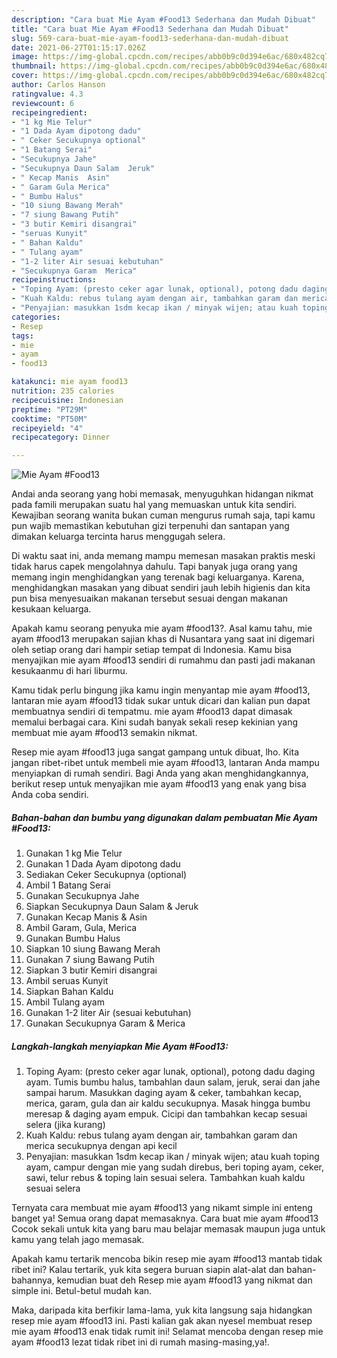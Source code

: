 ```yaml
---
description: "Cara buat Mie Ayam #Food13 Sederhana dan Mudah Dibuat"
title: "Cara buat Mie Ayam #Food13 Sederhana dan Mudah Dibuat"
slug: 569-cara-buat-mie-ayam-food13-sederhana-dan-mudah-dibuat
date: 2021-06-27T01:15:17.026Z
image: https://img-global.cpcdn.com/recipes/abb0b9c0d394e6ac/680x482cq70/mie-ayam-food13-foto-resep-utama.jpg
thumbnail: https://img-global.cpcdn.com/recipes/abb0b9c0d394e6ac/680x482cq70/mie-ayam-food13-foto-resep-utama.jpg
cover: https://img-global.cpcdn.com/recipes/abb0b9c0d394e6ac/680x482cq70/mie-ayam-food13-foto-resep-utama.jpg
author: Carlos Hanson
ratingvalue: 4.3
reviewcount: 6
recipeingredient:
- "1 kg Mie Telur"
- "1 Dada Ayam dipotong dadu"
- " Ceker Secukupnya optional"
- "1 Batang Serai"
- "Secukupnya Jahe"
- "Secukupnya Daun Salam  Jeruk"
- " Kecap Manis  Asin"
- " Garam Gula Merica"
- " Bumbu Halus"
- "10 siung Bawang Merah"
- "7 siung Bawang Putih"
- "3 butir Kemiri disangrai"
- "seruas Kunyit"
- " Bahan Kaldu"
- " Tulang ayam"
- "1-2 liter Air sesuai kebutuhan"
- "Secukupnya Garam  Merica"
recipeinstructions:
- "Toping Ayam: (presto ceker agar lunak, optional), potong dadu daging ayam. Tumis bumbu halus, tambahlan daun salam, jeruk, serai dan jahe sampai harum. Masukkan daging ayam &amp; ceker, tambahkan kecap, merica, garam, gula dan air kaldu secukupnya. Masak hingga bumbu meresap &amp; daging ayam empuk. Cicipi dan tambahkan kecap sesuai selera (jika kurang)"
- "Kuah Kaldu: rebus tulang ayam dengan air, tambahkan garam dan merica secukupnya dengan api kecil"
- "Penyajian: masukkan 1sdm kecap ikan / minyak wijen; atau kuah toping ayam, campur dengan mie yang sudah direbus, beri toping ayam, ceker, sawi, telur rebus &amp; toping lain sesuai selera. Tambahkan kuah kaldu sesuai selera"
categories:
- Resep
tags:
- mie
- ayam
- food13

katakunci: mie ayam food13 
nutrition: 235 calories
recipecuisine: Indonesian
preptime: "PT29M"
cooktime: "PT50M"
recipeyield: "4"
recipecategory: Dinner

---
```



![Mie Ayam #Food13](https://img-global.cpcdn.com/recipes/abb0b9c0d394e6ac/680x482cq70/mie-ayam-food13-foto-resep-utama.jpg)

Andai anda seorang yang hobi memasak, menyuguhkan hidangan nikmat pada famili merupakan suatu hal yang memuaskan untuk kita sendiri. Kewajiban seorang  wanita bukan cuman mengurus rumah saja, tapi kamu pun wajib memastikan kebutuhan gizi terpenuhi dan santapan yang dimakan keluarga tercinta harus menggugah selera.

Di waktu  saat ini, anda memang mampu memesan masakan praktis meski tidak harus capek mengolahnya dahulu. Tapi banyak juga orang yang memang ingin menghidangkan yang terenak bagi keluarganya. Karena, menghidangkan masakan yang dibuat sendiri jauh lebih higienis dan kita pun bisa menyesuaikan makanan tersebut sesuai dengan makanan kesukaan keluarga. 



Apakah kamu seorang penyuka mie ayam #food13?. Asal kamu tahu, mie ayam #food13 merupakan sajian khas di Nusantara yang saat ini digemari oleh setiap orang dari hampir setiap tempat di Indonesia. Kamu bisa menyajikan mie ayam #food13 sendiri di rumahmu dan pasti jadi makanan kesukaanmu di hari liburmu.

Kamu tidak perlu bingung jika kamu ingin menyantap mie ayam #food13, lantaran mie ayam #food13 tidak sukar untuk dicari dan kalian pun dapat membuatnya sendiri di tempatmu. mie ayam #food13 dapat dimasak memalui berbagai cara. Kini sudah banyak sekali resep kekinian yang membuat mie ayam #food13 semakin nikmat.

Resep mie ayam #food13 juga sangat gampang untuk dibuat, lho. Kita jangan ribet-ribet untuk membeli mie ayam #food13, lantaran Anda mampu menyiapkan di rumah sendiri. Bagi Anda yang akan menghidangkannya, berikut resep untuk menyajikan mie ayam #food13 yang enak yang bisa Anda coba sendiri.

<!--inarticleads1-->

##### Bahan-bahan dan bumbu yang digunakan dalam pembuatan Mie Ayam #Food13:

1. Gunakan 1 kg Mie Telur
1. Gunakan 1 Dada Ayam dipotong dadu
1. Sediakan  Ceker Secukupnya (optional)
1. Ambil 1 Batang Serai
1. Gunakan Secukupnya Jahe
1. Siapkan Secukupnya Daun Salam &amp; Jeruk
1. Gunakan  Kecap Manis &amp; Asin
1. Ambil  Garam, Gula, Merica
1. Gunakan  Bumbu Halus
1. Siapkan 10 siung Bawang Merah
1. Gunakan 7 siung Bawang Putih
1. Siapkan 3 butir Kemiri disangrai
1. Ambil seruas Kunyit
1. Siapkan  Bahan Kaldu
1. Ambil  Tulang ayam
1. Gunakan 1-2 liter Air (sesuai kebutuhan)
1. Gunakan Secukupnya Garam &amp; Merica




<!--inarticleads2-->

##### Langkah-langkah menyiapkan Mie Ayam #Food13:

1. Toping Ayam: (presto ceker agar lunak, optional), potong dadu daging ayam. Tumis bumbu halus, tambahlan daun salam, jeruk, serai dan jahe sampai harum. Masukkan daging ayam &amp; ceker, tambahkan kecap, merica, garam, gula dan air kaldu secukupnya. Masak hingga bumbu meresap &amp; daging ayam empuk. Cicipi dan tambahkan kecap sesuai selera (jika kurang)
1. Kuah Kaldu: rebus tulang ayam dengan air, tambahkan garam dan merica secukupnya dengan api kecil
1. Penyajian: masukkan 1sdm kecap ikan / minyak wijen; atau kuah toping ayam, campur dengan mie yang sudah direbus, beri toping ayam, ceker, sawi, telur rebus &amp; toping lain sesuai selera. Tambahkan kuah kaldu sesuai selera




Ternyata cara membuat mie ayam #food13 yang nikamt simple ini enteng banget ya! Semua orang dapat memasaknya. Cara buat mie ayam #food13 Cocok sekali untuk kita yang baru mau belajar memasak maupun juga untuk kamu yang telah jago memasak.

Apakah kamu tertarik mencoba bikin resep mie ayam #food13 mantab tidak ribet ini? Kalau tertarik, yuk kita segera buruan siapin alat-alat dan bahan-bahannya, kemudian buat deh Resep mie ayam #food13 yang nikmat dan simple ini. Betul-betul mudah kan. 

Maka, daripada kita berfikir lama-lama, yuk kita langsung saja hidangkan resep mie ayam #food13 ini. Pasti kalian gak akan nyesel membuat resep mie ayam #food13 enak tidak rumit ini! Selamat mencoba dengan resep mie ayam #food13 lezat tidak ribet ini di rumah masing-masing,ya!.

